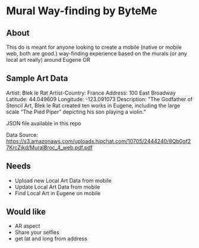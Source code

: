 # Mural Way-finding by ByteMe

## About

This do is meant for anyone looking to create a mobile (native or mobile web, both are good.) way-finding experience based on the murals (or any local art really) around Eugene OR

## Sample Art Data

Artist: Blek le Rat
Artist-Country: France
Address: 100 East Broadway
Latitude: 44.049609
Longitude: -123.091073
Description: "The Godfather of Stencil Art, Blek
le Rat created ten works in Eugene,
including the large scale “The Pied
Piper” depicting his son playing a
violin."

JSON file available in this repo

Data Source: https://s3.amazonaws.com/uploads.hipchat.com/10705/2444240/8Qb0qf27KrcZjkd/MuralBroc_4_web.pdf.pdf


## Needs

* Upload new Local Art Data from mobile
* Update Local Art Data from mobile
* Find Local Art in Eugene on mobile

## Would like

* AR aspect
* Share your selfies
* get lat and long from address
